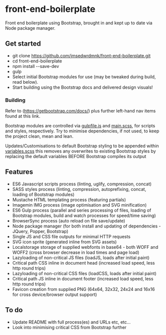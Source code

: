 # front-end-boilerplate
Front end boilerplate using Bootstrap, brought in and kept up to date via Node package manager.

## Get started
* git clone https://github.com/jmsedwrdmnk/front-end-boilerplate.git
* cd front-end-boilerplate
* npm install --save-dev
* gulp
* Select initial Bootstrap modules for use (may be tweaked during build, read below).
* Start building using the Bootstrap docs and delivered design visuals!

### Building
Refer to (https://getbootstrap.com/docs/) plus further left-hand nav items found at this link.

Bootstrap modules are controlled via [gulpfile.js](https://github.com/jmsedwrdmnk/front-end-boilerplate/blob/master/gulpfile.js) and [main.scss](https://github.com/jmsedwrdmnk/front-end-boilerplate/blob/master/src/scss/main.scss), for scripts and styles, respectively. Try to minimise dependencies, if not used, to keep the project clean, mean and lean.

Updates/Customisations to default Bootstrap styling to be appended within [variables.scss](https://github.com/jmsedwrdmnk/front-end-boilerplate/blob/master/src/scss/global/variables.scss) this removes any overwrites to existing Bootstrap styles by replacing the default variables BEFORE Bootstrap compiles its output

## Features
* ES6 Javascript scripts process (linting, uglify, compression, concat)
* SASS styles process (linting, compression, autoprefixing, concat, loading of Bootstrap modules)
* Mustache HTML templating process (featuring partials)
* Imagemin IMG process (image optimisation and SVG minification)
* ES6 Gulp process (parallel and series processing of files, loading of Bootstrap modules, build and watch processes for speed/time saving)
* BrowserSync process (auto reload on file save/update)
* Node package manager (for both install and updating of dependencies - JQuery, Popper, Bootstrap)
* Single JS and CSS file outputs for minimal HTTP requests
* SVG icon sprite (generated inline from SVG assets)
* Localstorage storage of supplied webfonts in base64 - both WOFF and WOFF2 (cross browser decrease in load times and page load)
* Lazyloading of non-critical JS files (loadJS, loads after initial paint)
* Critical path CSS inline in document head (increased load speed, less http round trips)
* Lazyloading of non-critical CSS files (loadCSS, loads after initial paint)
* Critical path JS inline in document footer (increased load speed, less http round trips)
* Favicon creation from supplied PNG (64x64, 32x32, 24x24 and 16x16 for cross device/browser output support)

## To do
* Update README with full process(es) and URLs etc, etc...
* Look into minimising critical CSS from Bootstrap further
